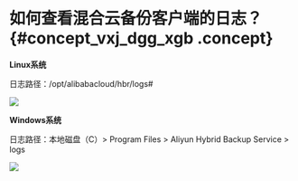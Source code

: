 # 如何查看混合云备份客户端的日志？ {#concept_vxj_dgg_xgb .concept}

**Linux系统**

日志路径：/opt/alibabacloud/hbr/logs\#

![](http://static-aliyun-doc.oss-cn-hangzhou.aliyuncs.com/assets/img/131823/155114722039601_zh-CN.png)

**Windows系统**

日志路径：本地磁盘（C）\> Program Files \> Aliyun Hybrid Backup Service \> logs

![](http://static-aliyun-doc.oss-cn-hangzhou.aliyuncs.com/assets/img/131823/155114722039602_en-US.png)

